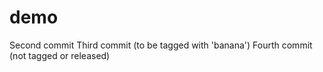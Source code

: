 # demo
Second commit
Third commit (to be tagged with 'banana')
Fourth commit (not tagged or released)